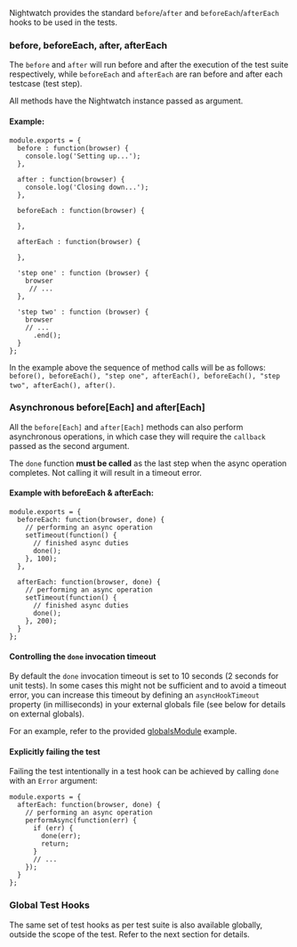 Nightwatch provides the standard `before`/`after` and `beforeEach`/`afterEach` hooks to be used in the tests.

### before, beforeEach, after, afterEach

The `before` and `after` will run before and after the execution of the test suite respectively, while `beforeEach` and `afterEach` are ran before and after each testcase (test step).

All methods have the Nightwatch instance passed as argument.

#### Example:

```
module.exports = {
  before : function(browser) {
    console.log('Setting up...');
  },
  
  after : function(browser) {
    console.log('Closing down...');
  },
  
  beforeEach : function(browser) {
    
  },
  
  afterEach : function(browser) {
    
  },
  
  'step one' : function (browser) {
    browser
     // ...
  },
  
  'step two' : function (browser) {
    browser
    // ...
      .end();
  }
};
```

In the example above the sequence of method calls will be as follows: `before(), beforeEach(), "step one", afterEach(), beforeEach(), "step two", afterEach(), after()`.

### Asynchronous before\[Each\] and after\[Each\]

All the `before[Each]` and `after[Each]` methods can also perform asynchronous operations, in which case they will require the `callback` passed as the second argument.

The `done` function **must be called** as the last step when the async operation completes. Not calling it will result in a timeout error.

#### Example with beforeEach & afterEach:

```
module.exports = {
  beforeEach: function(browser, done) {
    // performing an async operation
    setTimeout(function() {
      // finished async duties
      done();
    }, 100);
  },
  
  afterEach: function(browser, done) {
    // performing an async operation
    setTimeout(function() {
      // finished async duties
      done();
    }, 200);
  }
};
```

#### Controlling the `done` invocation timeout

By default the `done` invocation timeout is set to 10 seconds (2 seconds for unit tests). In some cases this might not be sufficient and to avoid a timeout error, you can increase this timeout by defining an `asyncHookTimeout` property (in milliseconds) in your external globals file (see below for details on external globals).

For an example, refer to the provided [globalsModule](https://github.com/nightwatchjs/nightwatch/blob/main/examples/globalsModule.js#L20) example.

#### Explicitly failing the test

Failing the test intentionally in a test hook can be achieved by calling `done` with an `Error` argument:

```
module.exports = {
  afterEach: function(browser, done) {
    // performing an async operation
    performAsync(function(err) {
      if (err) {
        done(err);
        return;
      }
      // ...
    });
  }
};
```

### Global Test Hooks

The same set of test hooks as per test suite is also available globally, outside the scope of the test. Refer to the next section for details.